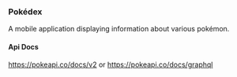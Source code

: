 ### Pokédex

A mobile application displaying information about various pokémon.

#### Api Docs

https://pokeapi.co/docs/v2 or https://pokeapi.co/docs/graphql
